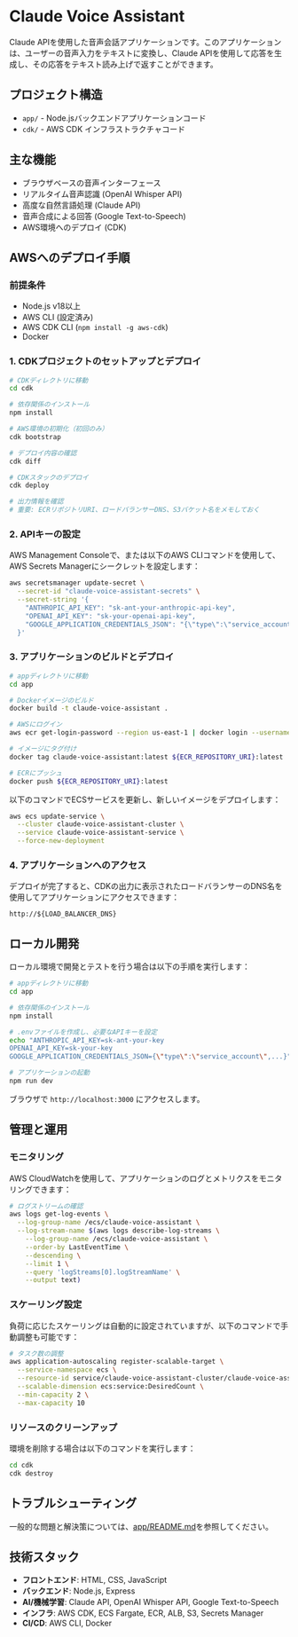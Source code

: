 # Claude Voice Assistant

Claude APIを使用した音声会話アプリケーションです。このアプリケーションは、ユーザーの音声入力をテキストに変換し、Claude APIを使用して応答を生成し、その応答をテキスト読み上げで返すことができます。

## プロジェクト構造

- `app/` - Node.jsバックエンドアプリケーションコード
- `cdk/` - AWS CDK インフラストラクチャコード

## 主な機能

- ブラウザベースの音声インターフェース
- リアルタイム音声認識 (OpenAI Whisper API)
- 高度な自然言語処理 (Claude API)
- 音声合成による回答 (Google Text-to-Speech)
- AWS環境へのデプロイ (CDK)

## AWSへのデプロイ手順

### 前提条件

- Node.js v18以上
- AWS CLI (設定済み)
- AWS CDK CLI (`npm install -g aws-cdk`)
- Docker

### 1. CDKプロジェクトのセットアップとデプロイ

```bash
# CDKディレクトリに移動
cd cdk

# 依存関係のインストール
npm install

# AWS環境の初期化（初回のみ）
cdk bootstrap

# デプロイ内容の確認
cdk diff

# CDKスタックのデプロイ
cdk deploy

# 出力情報を確認
# 重要: ECRリポジトリURI、ロードバランサーDNS、S3バケット名をメモしておく
```

### 2. APIキーの設定

AWS Management Consoleで、または以下のAWS CLIコマンドを使用して、AWS Secrets Managerにシークレットを設定します：

```bash
aws secretsmanager update-secret \
  --secret-id "claude-voice-assistant-secrets" \
  --secret-string '{
    "ANTHROPIC_API_KEY": "sk-ant-your-anthropic-api-key",
    "OPENAI_API_KEY": "sk-your-openai-api-key",
    "GOOGLE_APPLICATION_CREDENTIALS_JSON": "{\"type\":\"service_account\",\"project_id\":\"your-project-id\",\"private_key\":\"your-private-key\",\"client_email\":\"your-service-account@your-project.iam.gserviceaccount.com\"}"
  }'
```

### 3. アプリケーションのビルドとデプロイ

```bash
# appディレクトリに移動
cd app

# Dockerイメージのビルド
docker build -t claude-voice-assistant .

# AWSにログイン
aws ecr get-login-password --region us-east-1 | docker login --username AWS --password-stdin ${ECR_REPOSITORY_URI}

# イメージにタグ付け
docker tag claude-voice-assistant:latest ${ECR_REPOSITORY_URI}:latest

# ECRにプッシュ
docker push ${ECR_REPOSITORY_URI}:latest
```

以下のコマンドでECSサービスを更新し、新しいイメージをデプロイします：

```bash
aws ecs update-service \
  --cluster claude-voice-assistant-cluster \
  --service claude-voice-assistant-service \
  --force-new-deployment
```

### 4. アプリケーションへのアクセス

デプロイが完了すると、CDKの出力に表示されたロードバランサーのDNS名を使用してアプリケーションにアクセスできます：

```
http://${LOAD_BALANCER_DNS}
```

## ローカル開発

ローカル環境で開発とテストを行う場合は以下の手順を実行します：

```bash
# appディレクトリに移動
cd app

# 依存関係のインストール
npm install

# .envファイルを作成し、必要なAPIキーを設定
echo "ANTHROPIC_API_KEY=sk-ant-your-key
OPENAI_API_KEY=sk-your-key
GOOGLE_APPLICATION_CREDENTIALS_JSON={\"type\":\"service_account\",...}" > .env

# アプリケーションの起動
npm run dev
```

ブラウザで `http://localhost:3000` にアクセスします。

## 管理と運用

### モニタリング

AWS CloudWatchを使用して、アプリケーションのログとメトリクスをモニタリングできます：

```bash
# ログストリームの確認
aws logs get-log-events \
  --log-group-name /ecs/claude-voice-assistant \
  --log-stream-name $(aws logs describe-log-streams \
    --log-group-name /ecs/claude-voice-assistant \
    --order-by LastEventTime \
    --descending \
    --limit 1 \
    --query 'logStreams[0].logStreamName' \
    --output text)
```

### スケーリング設定

負荷に応じたスケーリングは自動的に設定されていますが、以下のコマンドで手動調整も可能です：

```bash
# タスク数の調整
aws application-autoscaling register-scalable-target \
  --service-namespace ecs \
  --resource-id service/claude-voice-assistant-cluster/claude-voice-assistant-service \
  --scalable-dimension ecs:service:DesiredCount \
  --min-capacity 2 \
  --max-capacity 10
```

### リソースのクリーンアップ

環境を削除する場合は以下のコマンドを実行します：

```bash
cd cdk
cdk destroy
```

## トラブルシューティング

一般的な問題と解決策については、[app/README.md](app/README.md)を参照してください。

## 技術スタック

- **フロントエンド**: HTML, CSS, JavaScript
- **バックエンド**: Node.js, Express
- **AI/機械学習**: Claude API, OpenAI Whisper API, Google Text-to-Speech
- **インフラ**: AWS CDK, ECS Fargate, ECR, ALB, S3, Secrets Manager
- **CI/CD**: AWS CLI, Docker
